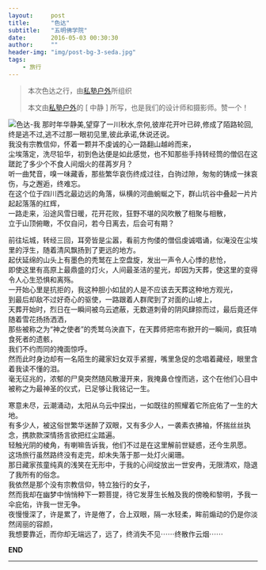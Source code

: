 ```yaml
---
layout:     post
title:      "色达"
subtitle:   "五明佛学院"
date:       2016-05-03 00:30:30
author:     ""
header-img: "img/post-bg-3-seda.jpg"
tags:
    - 旅行
---
```


> 本次色达之行，由[私塾户外](http://www.sishuhw.com/)所组织
> 
> 本文由[私塾户外](http://www.sishuhw.com/)的 [ 中静 ] 所写，也是我们的设计师和摄影师。赞一个！

![色达-我](http://7xtctw.com2.z0.glb.clouddn.com/seda_002.jpg)
那时年华静美,望穿了一川秋水,奈何,彼岸花开叶已碎,修成了陌路轮回,    
终是逃不过,逃不过那一眼初见里,彼此承诺,休说还说。      
我没有宗教信仰，怀着一颗并不虔诚的心一路翻山越岭而来，        
尘埃落定，洗尽铅华，初到色达便是如此感觉，也不知那些手持转经筒的僧侣在这蹉跎了多少个不食人间烟火的荏苒岁月？      
听一曲梵音，嗅一味藏香，那些繁华哀伤终成过往，白驹过隙，匆匆的铸成一抹哀伤，与之邂逅，终难忘。      
在这个位于四川西北最边远的角落，纵横的河曲蜿蜒之下，群山坑谷中叠起一片片起起落落的红辉，      
一路走来，沿途风雪日暖，花开花败，狂野不堪的风吹散了相聚与相散，       
立于山顶俯瞰，不仅自问，若今日离去，后会可有期？      

前往坛城，转经三回，耳旁皆是尘嚣，看前方佝偻的僧侣虔诚唱诵，似淹没在尘埃里的浮生，随着清风飘扬到了更远的地方。       
起伏延绵的山头上有墨色的秃鹫在上空盘旋，发出一声令人心悸的悲怆，     
即使这里有高原上最鼎盛的灯火，人间最圣洁的星光，却因为天葬，使这里的变得令人心生恐惧和离殇。      
一开始心里是抗拒的，我这种胆小如鼠的人是不应该去天葬这种地方观光，      
到最后却敌不过好奇心的驱使，一路跟着人群爬到了对面的山坡上，       
天葬开始时，烈日在一瞬间被乌云遮蔽，无数道刺骨的阴风肆掠而过，最后竟还伴随着雪花扬扬洒洒，     
那些被称之为“神之使者”的秃鹫乌泱直下，在天葬师把帘布掀开的一瞬间，疯狂啃食死者的遗骸，     
我们不约而同的掩面惊呼。      
然而此时身边却有一名陌生的藏家妇女双手紧握，嘴里急促的念唱着藏经，眼里含着我读不懂的泪。      
毫无征兆的，浓郁的尸臭突然随风散漫开来，我掩鼻仓惶而逃，这个在他们心目中被称之为最神圣的仪式，已足够让我铭记一生。      

寒意未尽，云潮涌动，太阳从乌云中探出，一如既往的照耀着它所庇佑了一生的大地。      
有多少人，被这俗世繁华迷醉了双眼，又有多少人，一袭素衣拂袖，怀揣丝丝执念，携款款深情扬言欲把红尘踏遍。       
轻触光阴的棱角，有喇嘛告诉我，他们不过是在这里解前世疑惑，还今生夙愿。      
这场旅行虽然路终没有走完，却未失落于那一处灯火阑珊。      
那日藏家孩童纯真的浅笑在无形中，于我的心间绽放出一世安冉，无限清欢，隐退了我所有的俗念。       
我依然是那个没有宗教信仰，特立独行的女子，      
然而我却在幽梦中悄悄种下一颗菩提，待它发芽生长触及我的傍晚和黎明，予我一伞庇佑，许我一世无争。      
夜慢慢深了，许是累了，许是倦了，合上双眼，隔一水轻柔，眸前煽动的仍是你淡然阔丽的容颜，      
我想要靠近，而你却无端远了，远了，终消失不见⋯⋯终散作云烟⋯⋯    

**END**

***


